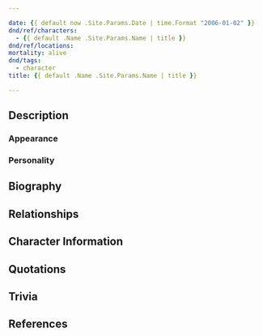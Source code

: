 ```yaml
---

date: {{ default now .Site.Params.Date | time.Format "2006-01-02" }}
dnd/ref/characters:
  - {{ default .Name .Site.Params.Name | title }}
dnd/ref/locations:
mortality: alive
dnd/tags:
  - character
title: {{ default .Name .Site.Params.Name | title }}

---
```


## Description

### Appearance

### Personality

## Biography

## Relationships

## Character Information

## Quotations

## Trivia

## References

